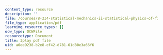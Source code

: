 ```yaml
---
content_type: resource
description: ''
file: /courses/8-334-statistical-mechanics-ii-statistical-physics-of-fields-spring-2014/a6ee9238b2e8ef42d78161d80e3a66f6_WtGS6lV5MDI.pdf
file_type: application/pdf
learning_resource_types: []
ocw_type: OCWFile
resourcetype: Document
title: 3play pdf file
uid: a6ee9238-b2e8-ef42-d781-61d80e3a66f6
---
```

